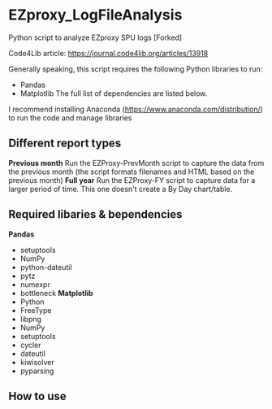 # EZproxy_LogFileAnalysis
Python script to analyze EZproxy SPU logs [Forked]

Code4Lib article: https://journal.code4lib.org/articles/13918

Generally speaking, this script requires the following Python libraries to run:
- Pandas
- Matplotlib
The full list of dependencies are listed below.

I recommend installing Anaconda (https://www.anaconda.com/distribution/) to run the code and manage libraries

## Different report types
**Previous month**
Run the EZProxy-PrevMonth script to capture the data from the previous month (the script formats filenames and HTML based on the previous month)
**Full year**
Run the EZProxy-FY script to capture data for a larger period of time. This one doesn't create a By Day chart/table.

## Required libaries & bependencies
**Pandas**
- setuptools
- NumPy
- python-dateutil
- pytz
- numexpr
- bottleneck
**Matplotlib**
- Python
- FreeType
- libpng
- NumPy
- setuptools
- cycler
- dateutil
- kiwisolver
- pyparsing

## How to use
